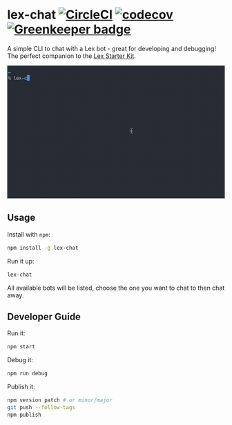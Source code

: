 # lex-chat [![CircleCI](https://circleci.com/gh/dwmkerr/lex-chat.svg?style=shield)](https://circleci.com/gh/dwmkerr/lex-chat) [![codecov](https://codecov.io/gh/dwmkerr/lex-chat/branch/master/graph/badge.svg)](https://codecov.io/gh/dwmkerr/lex-chat) [![Greenkeeper badge](https://badges.greenkeeper.io/dwmkerr/lex-chat.svg)](https://greenkeeper.io/)

A simple CLI to chat with a Lex bot - great for developing and debugging! The perfect companion to the [Lex Starter Kit](https://github.com/dwmkerr/lex-starter-kit).

![Example Screenshot](./docs/lex-chat.gif)

## Usage

Install with `npm`:

```bash
npm install -g lex-chat
```

Run it up:

```bash
lex-chat
```

All available bots will be listed, choose the one you want to chat to then chat away.

## Developer Guide

Run it:

```bash
npm start
```

Debug it:

```bash
npm run debug
```

Publish it:

```bash
npm version patch # or minor/major
git push --follow-tags
npm publish
```
